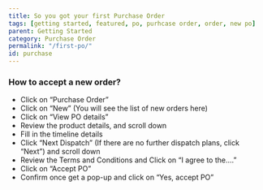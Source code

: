 ```yaml
---
title: So you got your first Purchase Order
tags: [getting started, featured, po, purhcase order, order, new po]
parent: Getting Started
category: Purchase Order
permalink: "/first-po/"
id: purchase
---
```


### How to accept a new order?
- Click on “Purchase Order”
- Click on “New” (You will see the list of new orders here)
- Click on “View PO details”
- Review the product details, and scroll down
- Fill in the timeline details
- Click “Next Dispatch” (If there are no further dispatch plans, click “Next”) and scroll down
- Review the Terms and Conditions and Click on “I agree to the....”
- Click on “Accept PO”
- Confirm once get a pop-up and click on “Yes, accept PO”
